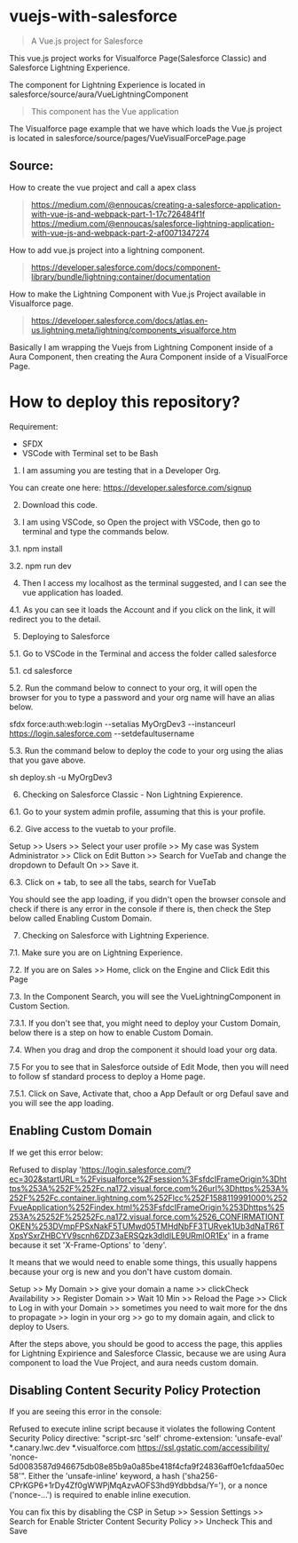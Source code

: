 # vuejs-with-salesforce

> A Vue.js project for Salesforce

This vue.js project works for Visualforce Page(Salesforce Classic) and Salesforce Lightning Experience.

The component for Lightning Experience is located in salesforce/source/aura/VueLightningComponent
> This component has the Vue application

The Visualforce page example that we have which loads the Vue.js project is located in salesforce/source/pages/VueVisualForcePage.page

## Source:
How to create the vue project and call a apex class
> https://medium.com/@ennoucas/creating-a-salesforce-application-with-vue-js-and-webpack-part-1-17c726484f1f
> https://medium.com/@ennoucas/salesforce-lightning-application-with-vue-js-and-webpack-part-2-af0071347274

How to add vue.js project into a lightning component.
> https://developer.salesforce.com/docs/component-library/bundle/lightning:container/documentation

How to make the Lightning Component with Vue.js Project available in Visualforce page.
> https://developer.salesforce.com/docs/atlas.en-us.lightning.meta/lightning/components_visualforce.htm

Basically I am wrapping the Vuejs from Lightning Component inside of a Aura Component, then creating the Aura Component inside of a VisualForce Page.


# How to deploy this repository?

Requirement:
- SFDX
- VSCode with Terminal set to be Bash

1. I am assuming you are testing that in a Developer Org.

You can create one here: https://developer.salesforce.com/signup

2. Download this code.

3. I am using VSCode, so Open the project with VSCode, then go to terminal and type the commands below.

3.1. npm install

3.2. npm run dev

4. Then I access my localhost as the terminal suggested, and I can see the vue application has loaded.

4.1. As you can see it loads the Account and if you click on the link, it will redirect you to the detail.

5. Deploying to Salesforce

5.1. Go to VSCode in the Terminal and access the folder called salesforce

5.1. cd salesforce

5.2. Run the command below to connect to your org, it will open the browser for you to type a password and your org name will have an alias below.

sfdx force:auth:web:login --setalias MyOrgDev3 --instanceurl https://login.salesforce.com --setdefaultusername

5.3. Run the command below to deploy the code to your org using the alias that you gave above.

sh deploy.sh -u MyOrgDev3

6. Checking on Salesforce Classic - Non Lightning Expierence.

6.1. Go to your system admin profile, assuming that this is your profile.

6.2. Give access to the vuetab to your profile.

Setup >> Users >> Select your user profile >> My case was System Administrator >> Click on Edit Button >> Search for VueTab and change the dropdown to Default On >> Save it.

6.3. Click on + tab, to see all the tabs, search for VueTab

You should see the app loading, if you didn't open the browser console and check if there is any error in the console if there is, then check the Step below called Enabling Custom Domain.


7. Checking on Salesforce with Lightning Experience.

7.1. Make sure you are on Lightning Experience.

7.2. If you are on Sales >> Home, click on the Engine and Click Edit this Page

7.3. In the Component Search, you will see the VueLightningComponent in Custom Section.

7.3.1. If you don't see that, you might need to deploy your Custom Domain, below there is a step on how to enable Custom Domain.

7.4. When you drag and drop the component it should load your org data.

7.5 For you to see that in Salesforce outside of Edit Mode, then you will need to follow sf standard process to deploy a Home page.

7.5.1. Click on Save, Activate that, choo a App Default or org Defaul save and you will see the app loading.


## Enabling Custom Domain

If we get this error below:

Refused to display 'https://login.salesforce.com/?ec=302&startURL=%2Fvisualforce%2Fsession%3FsfdcIFrameOrigin%3Dhttps%253A%252F%252Fc.na172.visual.force.com%26url%3Dhttps%253A%252F%252Fc.container.lightning.com%252Flcc%252F1588119991000%252FvueApplication%252Findex.html%253FsfdcIFrameOrigin%253Dhttps%25253A%25252F%25252Fc.na172.visual.force.com%2526_CONFIRMATIONTOKEN%253DVmpFPSxNakF5TUMwd05TMHdNbFF3TURvek1Ub3dNaTR6TXpsYSxrZHBCYV9scnh6ZDZ3aERSQzk3dldILE9URmlOR1Ex' in a frame because it set 'X-Frame-Options' to 'deny'.


It means that we would need to enable some things, this usually happens because your org is new and you don't have custom domain.


Setup >> My Domain >> give your domain a name >> clickCheck Availability >> Register Domain >> Wait 10 Min >> Reload the Page >> Click to Log in with your Domain >> sometimes you need to wait more for the dns to propagate >> login in your org >> go to my domain again, and click to deploy to Users.

After the steps above, you should be good to access the page, this applies for Lightning Expirience and Salesforce Classic, because we are using Aura component to load the Vue Project, and aura needs custom domain.



## Disabling Content Security Policy Protection

If you are seeing this error in the console:

Refused to execute inline script because it violates the following Content Security Policy directive: "script-src 'self' chrome-extension: 'unsafe-eval' *.canary.lwc.dev *.visualforce.com https://ssl.gstatic.com/accessibility/ 'nonce-5d0083587d946675db08e85b9a0a85be418f4cfa9f24836aff0e1cfdaa50ec58'". Either the 'unsafe-inline' keyword, a hash ('sha256-CPrKGP6+1rDy4Zf0gWWPjMqAzvAOFS3hd9Ydbbdsa/Y='), or a nonce ('nonce-...') is required to enable inline execution.

You can fix this by disabling the CSP in Setup >> Session Settings >> Search for Enable Stricter Content Security Policy >> Uncheck This and Save


